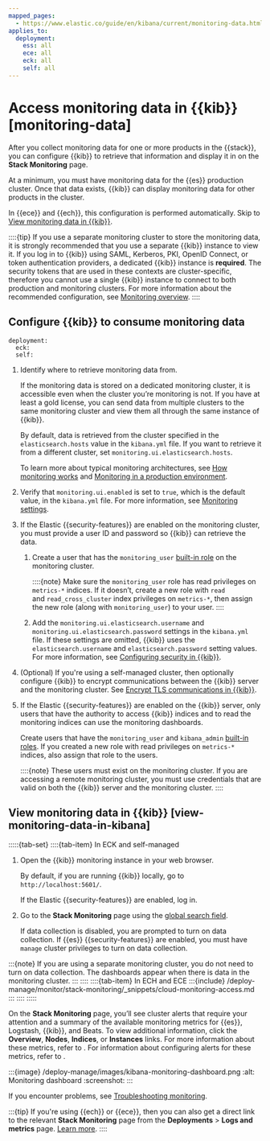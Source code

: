 ```yaml
---
mapped_pages:
  - https://www.elastic.co/guide/en/kibana/current/monitoring-data.html
applies_to:
  deployment:
    ess: all
    ece: all
    eck: all
    self: all
---
```



# Access monitoring data in {{kib}} [monitoring-data]


After you collect monitoring data for one or more products in the {{stack}}, you can configure {{kib}} to retrieve that information and display it in on the **Stack Monitoring** page.

At a minimum, you must have monitoring data for the {{es}} production cluster. Once that data exists, {{kib}} can display monitoring data for other products in the cluster.

In {{ece}} and {{ech}}, this configuration is performed automatically. Skip to [View monitoring data in {{kib}}](#view-monitoring-data-in-kibana).

::::{tip}
If you use a separate monitoring cluster to store the monitoring data, it is strongly recommended that you use a separate {{kib}} instance to view it. If you log in to {{kib}} using SAML, Kerberos, PKI, OpenID Connect, or token authentication providers, a dedicated {{kib}} instance is **required**. The security tokens that are used in these contexts are cluster-specific, therefore you cannot use a single {{kib}} instance to connect to both production and monitoring clusters. For more information about the recommended configuration, see [Monitoring overview](../stack-monitoring.md).
::::

## Configure {{kib}} to consume monitoring data
```{applies_to}
deployment:
  eck:
  self:
```

1. Identify where to retrieve monitoring data from.

    If the monitoring data is stored on a dedicated monitoring cluster, it is accessible even when the cluster you’re monitoring is not. If you have at least a gold license, you can send data from multiple clusters to the same monitoring cluster and view them all through the same instance of {{kib}}.

    By default, data is retrieved from the cluster specified in the `elasticsearch.hosts` value in the `kibana.yml` file. If you want to retrieve it from a different cluster, set `monitoring.ui.elasticsearch.hosts`.

    To learn more about typical monitoring architectures, see [How monitoring works](../stack-monitoring.md) and [Monitoring in a production environment](elasticsearch-monitoring-self-managed.md).

2. Verify that `monitoring.ui.enabled` is set to `true`, which is the default value, in the `kibana.yml` file. For more information, see [Monitoring settings](kibana://reference/configuration-reference/monitoring-settings.md).
3. If the Elastic {{security-features}} are enabled on the monitoring cluster, you must provide a user ID and password so {{kib}} can retrieve the data.

    1. Create a user that has the `monitoring_user` [built-in role](../../users-roles/cluster-or-deployment-auth/built-in-roles.md) on the monitoring cluster.

        ::::{note}
        Make sure the `monitoring_user` role has read privileges on `metrics-*` indices. If it doesn’t, create a new role with `read` and `read_cross_cluster` index privileges on `metrics-*`, then assign the new role (along with `monitoring_user`) to your user.
        ::::

    2. Add the `monitoring.ui.elasticsearch.username` and `monitoring.ui.elasticsearch.password` settings in the `kibana.yml` file. If these settings are omitted, {{kib}} uses the `elasticsearch.username` and `elasticsearch.password` setting values. For more information, see [Configuring security in {{kib}}](../../security.md).

4. (Optional) If you're using a self-managed cluster, then optionally configure {{kib}} to encrypt communications between the {{kib}} server and the monitoring cluster. See [Encrypt TLS communications in {{kib}}](/deploy-manage/security/set-up-basic-security-plus-https.md#encrypt-kibana-http).
5. If the Elastic {{security-features}} are enabled on the {{kib}} server, only users that have the authority to access {{kib}} indices and to read the monitoring indices can use the monitoring dashboards.

    Create users that have the `monitoring_user` and `kibana_admin` [built-in roles](../../users-roles/cluster-or-deployment-auth/built-in-roles.md). If you created a new role with read privileges on `metrics-*` indices, also assign that role to the users.

    ::::{note}
    These users must exist on the monitoring cluster. If you are accessing a remote monitoring cluster, you must use credentials that are valid on both the {{kib}} server and the monitoring cluster.
    ::::

## View monitoring data in {{kib}} [view-monitoring-data-in-kibana]

:::::{tab-set}
::::{tab-item} In ECK and self-managed

1. Open the {{kib}} monitoring instance in your web browser.

    By default, if you are running {{kib}} locally, go to `http://localhost:5601/`.

    If the Elastic {{security-features}} are enabled, log in.

2. Go to the **Stack Monitoring** page using the [global search field](/explore-analyze/find-and-organize/find-apps-and-objects.md).

    If data collection is disabled, you are prompted to turn on data collection. If {{es}} {{security-features}} are enabled, you must have `manage` cluster privileges to turn on data collection.

:::{note}
If you are using a separate monitoring cluster, you do not need to turn on data collection. The dashboards appear when there is data in the monitoring cluster.
:::
::::
::::{tab-item} In ECH and ECE
:::{include} /deploy-manage/monitor/stack-monitoring/_snippets/cloud-monitoring-access.md
:::
::::
:::::


On the **Stack Monitoring** page, you’ll see cluster alerts that require your attention and a summary of the available monitoring metrics for {{es}}, Logstash, {{kib}}, and Beats. To view additional information, click the **Overview**, **Nodes**, **Indices**, or **Instances** links.  For more information about these metrics, refer to [](../monitoring-data/visualizing-monitoring-data.md). For information about configuring alerts for these metrics, refer to [](/deploy-manage/monitor/monitoring-data/configure-stack-monitoring-alerts.md).

:::{image} /deploy-manage/images/kibana-monitoring-dashboard.png
:alt: Monitoring dashboard
:screenshot:
:::

If you encounter problems, see [Troubleshooting monitoring](../monitoring-data/monitor-troubleshooting.md).

:::{tip}
If you're using {{ech}} or {{ece}}, then you can also get a direct link to the relevant **Stack Monitoring** page from the **Deployments** > **Logs and metrics** page. [Learn more](/deploy-manage/monitor/stack-monitoring/ece-ech-stack-monitoring.md#access-kibana-monitoring).
::::